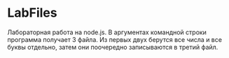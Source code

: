 # LabFiles
Лабораторная работа на node.js.
В аргументах командной строки программа получает 3 файла.
Из первых двух берутся все числа и все буквы отдельно, затем они поочередно записываются в третий файл.

